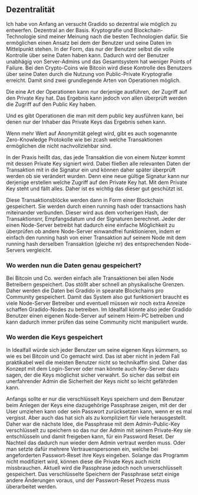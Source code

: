 ## Dezentralität

Ich habe von Anfang an versucht Gradido so dezentral wie möglich zu entwerfen.
Dezentral an der Basis. Kryptografie und Blockchain-Technologie sind meiner Meinung nach die besten Technologien dafür.
Sie ermöglichen einen Ansatz bei dem der Benutzer und seine Daten im Mittelpunkt stehen. In der Form,
das nur der Benutzer selbst die volle Kontrolle über seine Daten haben kann. 
Dadurch wird der Benutzer unabhägig von Server-Admins und das Gesamtsystem hat weniger Points of Failure.
Bei den Crypto-Coins wie Bitcoin wird diese Kontrolle des Benutzers über seine Daten durch die Nutzung
von Public-Private Kryptografie erreicht. Damit sind zwei grundlegende Arten von Operationen möglich.

Die eine Art der Operationen kann nur derjenige ausführen, der Zugriff auf den Private Key hat. 
Das Ergebnis kann jedoch von allen überprüft werden die Zugriff auf den Public Key haben. 

Und es gibt Operationen die man mit dem public key ausführen kann, bei denen nur der Inhaber das Private Keys das 
Ergebnis sehen kann. 

Wenn mehr Wert auf Anonymität gelegt wird, gibt es auch sogenannte Zero-Knowledge Protokolle wie bei zcash welche Transaktionen ermöglichen 
die nicht nachvollziehbar sind. 

In der Praxis heißt das, das jede Transaktion die von einem Nutzer kommt mit dessen Private Key signiert wird. 
Dabei fließen alle relevanten Daten der Transaktion mit in die Signatur ein und können daher später überprüft werden ob sie 
verändert wurden. Denn eine neue gültige Signatur kann nur derjenige erstellen welche Zugriff auf den Private Key hat. 
Mit dem Private Key steht und fällt alles. Daher ist es wichtig das dieser gut geschützt ist. 

Diese Transaktionsblöcke werden dann in Form einer Blockchain gespeichert. Sie werden durch einen running hash oder transactions hash 
miteinander verbunden. Dieser wird aus dem vorherigen Hash, der Transaktionsnr, Empfangsdatum und der Signaturen berechnet. 
Jeder der einen Node-Server betreibt hat dadurch eine einfache Möglichkeit zu überprüfen ob andere Node-Server einwandfrei funktionieren,
indem er einfach den running hash von einer Transaktion auf seinem Node mit dem running hash derselben Transaktion (gleiche nr) des entsprechenden 
Node-Servers vergleicht.

### Wo werden nun die Daten genau gespeichert?
Bei Bitcoin und Co. werden einfach alle Transaktionen bei allen Node Betreibern gespeichert. Das stößt aber schnell an physikalische Grenzen. 
Daher werden die Daten bei Gradido in spearate Blockchains pro Community gespeichert. 
Damit das System also gut funktioniert braucht es viele Node-Server Betreiber und eventuell müssen wir noch extra Anreize schaffen 
Gradido-Nodes zu betreiben. 
Im Idealfall könnte also jeder Gradido Benutzer einen eigenen Node-Server auf seinem Heim-PC betreiben und kann dadurch immer prüfen das seine
Community nicht manipuliert wurde.

### Wo werden die Keys gespeichert
In Idealfall würde sich jeder Benutzer um seine eigenen Keys kümmern, so wie es bei Bitcoin und Co gemacht wird. 
Das ist aber nicht in jedem Fall praktikabel weil die meisten Benutzer nicht so technikaffin sind. 
Daher das Konzept mit dem Login-Server oder man könnte auch Key-Server dazu sagen, der die Keys möglichst sicher verwahrt.
So sicher das selbst ein unerfahrender Admin die Sicherheit der Keys nicht so leicht gefährden kann. 

Anfangs sollte er nur die verschlüsselt Keys speichern und dem Benutzer beim Anlegen der Keys eine dazugehörige Passphrase zeigen,
mit der der User umziehen kann oder sein Passwort zurücksetzen kann, wenn er es mal vergisst. 
Aber auch das hat sich als zu kompliziert für viele herausgestellt. Daher war die nächste Idee,
die Passphrase mit dem Admin-Public-Key verschlüsselt zu speichern so das nur der Admin mit seinem Private-Key sie entschlüsseln und damit freigeben kann, für ein Password Reset.
Der Nachteil das dadurch nun wieder dem Admin vertraut werden muss. Oder man setzte dafür mehrere Vertrauenspersonen ein, welche bei angeforderten Passwort-Reset ihre Keys eingeben. Solange das Programm nicht modifiziert wird, können diese die Private Keys auch nicht missbrauchen. 
Aktuell wird die Passphrase jedoch noch unverschlüsselt gespeichert. Das verschlüsselte Speichern der Passphrase setzt einige andere Änderungen voraus, und der Passwort-Reset Prozess muss überarbeitet werden. 





